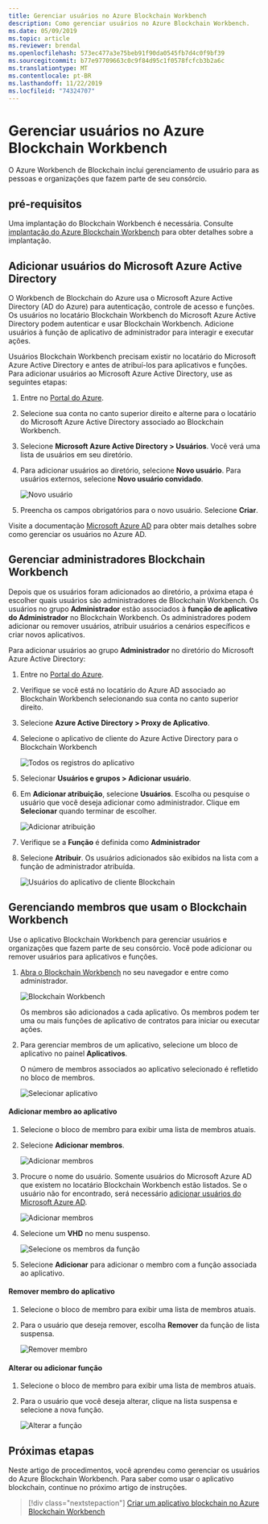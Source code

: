 ```yaml
---
title: Gerenciar usuários no Azure Blockchain Workbench
description: Como gerenciar usuários no Azure Blockchain Workbench.
ms.date: 05/09/2019
ms.topic: article
ms.reviewer: brendal
ms.openlocfilehash: 573ec477a3e75beb91f90da0545fb7d4c0f9bf39
ms.sourcegitcommit: b77e97709663c0c9f84d95c1f0578fcfcb3b2a6c
ms.translationtype: MT
ms.contentlocale: pt-BR
ms.lasthandoff: 11/22/2019
ms.locfileid: "74324707"
---
```

# <a name="manage-users-in-azure-blockchain-workbench"></a>Gerenciar usuários no Azure Blockchain Workbench

O Azure Workbench de Blockchain inclui gerenciamento de usuário para as pessoas e organizações que fazem parte de seu consórcio.

## <a name="prerequisites"></a>pré-requisitos

Uma implantação do Blockchain Workbench é necessária. Consulte [implantação do Azure Blockchain Workbench](deploy.md) para obter detalhes sobre a implantação.

## <a name="add-azure-ad-users"></a>Adicionar usuários do Microsoft Azure Active Directory

O Workbench de Blockchain do Azure usa o Microsoft Azure Active Directory (AD do Azure) para autenticação, controle de acesso e funções. Os usuários no locatário Blockchain Workbench do Microsoft Azure Active Directory podem autenticar e usar Blockchain Workbench. Adicione usuários à função de aplicativo de administrador para interagir e executar ações.

Usuários Blockchain Workbench precisam existir no locatário do Microsoft Azure Active Directory e antes de atribuí-los para aplicativos e funções. Para adicionar usuários ao Microsoft Azure Active Directory, use as seguintes etapas:

1.  Entre no [Portal do Azure](https://portal.azure.com).
2.  Selecione sua conta no canto superior direito e alterne para o locatário do Microsoft Azure Active Directory associado ao Blockchain Workbench.
3.  Selecione **Microsoft Azure Active Directory > Usuários**. Você verá uma lista de usuários em seu diretório.
4.  Para adicionar usuários ao diretório, selecione **Novo usuário**. Para usuários externos, selecione **Novo usuário convidado**.

    ![Novo usuário](./media/manage-users/add-ad-user.png)

5.  Preencha os campos obrigatórios para o novo usuário. Selecione **Criar**.

Visite a documentação [Microsoft Azure AD](../../active-directory/fundamentals/add-users-azure-active-directory.md) para obter mais detalhes sobre como gerenciar os usuários no Azure AD.

## <a name="manage-blockchain-workbench-administrators"></a>Gerenciar administradores Blockchain Workbench

Depois que os usuários foram adicionados ao diretório, a próxima etapa é escolher quais usuários são administradores de Blockchain Workbench. Os usuários no grupo **Administrador** estão associados à **função de aplicativo do Administrador** no Blockchain Workbench. Os administradores podem adicionar ou remover usuários, atribuir usuários a cenários específicos e criar novos aplicativos.

Para adicionar usuários ao grupo **Administrador** no diretório do Microsoft Azure Active Directory:

1.  Entre no [Portal do Azure](https://portal.azure.com).
2.  Verifique se você está no locatário do Azure AD associado ao Blockchain Workbench selecionando sua conta no canto superior direito.
3.  Selecione **Azure Active Directory > Proxy de Aplicativo**.
4.  Selecione o aplicativo de cliente do Azure Active Directory para o Blockchain Workbench
    
    ![Todos os registros do aplicativo](./media/manage-users/select-blockchain-client-app.png)

5.  Selecionar **Usuários e grupos > Adicionar usuário**.
6.  Em **Adicionar atribuição**, selecione **Usuários**. Escolha ou pesquise o usuário que você deseja adicionar como administrador. Clique em **Selecionar** quando terminar de escolher.

    ![Adicionar atribuição](./media/manage-users/add-user-assignment.png)

9.  Verifique se a **Função** é definida como **Administrador**
10. Selecione **Atribuir**. Os usuários adicionados são exibidos na lista com a função de administrador atribuída.

    ![Usuários do aplicativo de cliente Blockchain](./media/manage-users/blockchain-admin-list.png)

## <a name="managing-blockchain-workbench-members"></a>Gerenciando membros que usam o Blockchain Workbench

Use o aplicativo Blockchain Workbench para gerenciar usuários e organizações que fazem parte de seu consórcio. Você pode adicionar ou remover usuários para aplicativos e funções.

1. [Abra o Blockchain Workbench](deploy.md#blockchain-workbench-web-url) no seu navegador e entre como administrador.

    ![Blockchain Workbench](./media/manage-users/blockchain-workbench-applications.png)

    Os membros são adicionados a cada aplicativo. Os membros podem ter uma ou mais funções de aplicativo de contratos para iniciar ou executar ações.

2. Para gerenciar membros de um aplicativo, selecione um bloco de aplicativo no painel **Aplicativos**.

    O número de membros associados ao aplicativo selecionado é refletido no bloco de membros.

    ![Selecionar aplicativo](./media/manage-users/blockchain-workbench-select-application.png)


#### <a name="add-member-to-application"></a>Adicionar membro ao aplicativo

1. Selecione o bloco de membro para exibir uma lista de membros atuais.
2. Selecione **Adicionar membros**.

    ![Adicionar membros](./media/manage-users/application-add-members.png)

3. Procure o nome do usuário.  Somente usuários do Microsoft Azure AD que existem no locatário Blockchain Workbench estão listados. Se o usuário não for encontrado, será necessário [adicionar usuários do Microsoft Azure AD](#add-azure-ad-users).

    ![Adicionar membros](./media/manage-users/find-user.png)

4. Selecione um **VHD** no menu suspenso.

    ![Selecione os membros da função](./media/manage-users/application-select-role.png)

5. Selecione **Adicionar** para adicionar o membro com a função associada ao aplicativo.

#### <a name="remove-member-from-application"></a>Remover membro do aplicativo

1. Selecione o bloco de membro para exibir uma lista de membros atuais.
2. Para o usuário que deseja remover, escolha **Remover** da função de lista suspensa.

    ![Remover membro](./media/manage-users/application-remove-member.png)

#### <a name="change-or-add-role"></a>Alterar ou adicionar função

1. Selecione o bloco de membro para exibir uma lista de membros atuais.
2. Para o usuário que você deseja alterar, clique na lista suspensa e selecione a nova função.

    ![Alterar a função](./media/manage-users/application-change-role.png)

## <a name="next-steps"></a>Próximas etapas

Neste artigo de procedimentos, você aprendeu como gerenciar os usuários do Azure Blockchain Workbench. Para saber como usar o aplicativo blockchain, continue no próximo artigo de instruções.

> [!div class="nextstepaction"]
> [Criar um aplicativo blockchain no Azure Blockchain Workbench](create-app.md)
